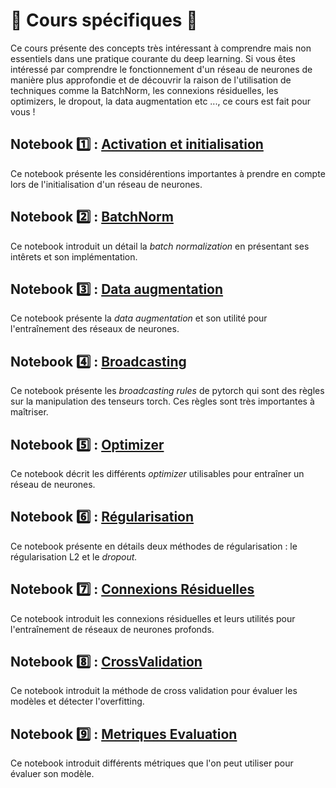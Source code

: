 # 🌟 Cours spécifiques 🌟
Ce cours présente des concepts très intéressant à comprendre mais non essentiels dans une pratique courante du deep learning. Si vous êtes intéressé par comprendre le fonctionnement d'un réseau de neurones de manière plus approfondie et de découvrir la raison de l'utilisation de techniques comme la BatchNorm, les connexions résiduelles, les optimizers, le dropout, la data augmentation etc ..., ce cours est fait pour vous !

## Notebook 1️⃣ : [Activation et initialisation](01_ActivationEtInitialisation.ipynb)
Ce notebook présente les considérentions importantes à prendre en compte lors de l'initialisation d'un réseau de neurones.

## Notebook 2️⃣ : [BatchNorm](02_BatchNorm.ipynb)
Ce notebook introduit un détail la *batch normalization* en présentant ses intêrets et son implémentation.

## Notebook 3️⃣ : [Data augmentation](03_DataAugmentation.ipynb)
Ce notebook présente la *data augmentation* et son utilité pour l'entraînement des réseaux de neurones.

## Notebook 4️⃣ : [Broadcasting](04_Broadcasting.ipynb)
Ce notebook présente les *broadcasting rules* de pytorch qui sont des règles sur la manipulation des tenseurs torch. Ces règles sont très importantes à maîtriser.

## Notebook 5️⃣ : [Optimizer](05_Optimizer.ipynb)
Ce notebook décrit les différents *optimizer* utilisables pour entraîner un réseau de neurones.

## Notebook 6️⃣ : [Régularisation](06_Regularisation.ipynb)
Ce notebook présente en détails deux méthodes de régularisation : le régularisation L2 et le *dropout.*

## Notebook 7️⃣ : [Connexions Résiduelles](07_ConnexionsResiduelles.ipynb)
Ce notebook introduit les connexions résiduelles et leurs utilités pour l'entraînement de réseaux de neurones profonds.

## Notebook 8️⃣ : [CrossValidation](08_CrossValidation.ipynb)
Ce notebook introduit la méthode de cross validation pour évaluer les modèles et détecter l'overfitting.

## Notebook 9️⃣ : [Metriques Evaluation](09_MetriquesEvaluation.ipynb)
Ce notebook introduit différents métriques que l'on peut utiliser pour évaluer son modèle.